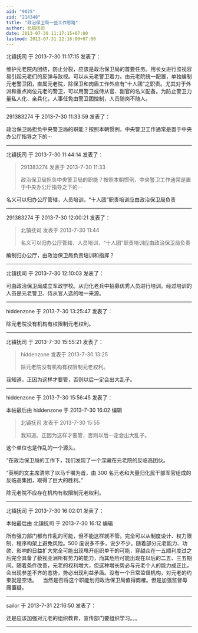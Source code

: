 ```yaml
---
aid: "9025"
zid: "214348"
title: "政治保卫局一些工作思路"
author: 北镇抚司
date: 2013-07-30 11:17:15+07:00
lastmod: 2013-07-31 22:16:00+07:00
---
```


北镇抚司 于 2013-7-30 11:17:15 发表了：

维护元老院内团结，防止分裂，应该是政治保卫局的首要任务。用长女进行监视容易引起元老们的反弹与敌视。可以从元老警卫着力。由元老院统一配置，单独编制元老警卫团，直属元老院，除保卫和肉盾工作外应有“十人团”之职责。尤其对于外派和重点岗位元老的警卫，可以用警卫或侍从官、副官的名义配备。为防止警卫力量私人化、亲兵化，人事任免由警卫团控制，人员随岗不随人。

---

291383274 于 2013-7-30 11:33:59 发表了：

政治保卫局担负中央警卫局的职能？按照本朝惯例，中央警卫工作通常是置于中央办公厅指导之下的···

---

北镇抚司 于 2013-7-30 11:44:14 发表了：

> 291383274 发表于 2013-7-30 11:33
>
> 政治保卫局担负中央警卫局的职能？按照本朝惯例，中央警卫工作通常是置于中央办公厅指导之下的···

名义可以归办公厅管辖，人员培训，“十人团”职责培训应由政治保卫局负责

---

291383274 于 2013-7-30 12:00:21 发表了：

> 北镇抚司 发表于 2013-7-30 11:44
>
> 名义可以归办公厅管辖，人员培训，“十人团”职责培训应由政治保卫局负责

编制归办公厅，由政治保卫局负责培训和指挥？

---

北镇抚司 于 2013-7-30 12:10:03 发表了：

可由政治保卫局成立军政学校。从归化老兵中招募优秀人员进行培训。经过培训的人员是元老警卫、侍从官人选的唯一来源。

---

hiddenzone 于 2013-7-30 13:25:47 发表了：

除元老院没有机构有权限制元老权利。

---

北镇抚司 于 2013-7-30 15:55:21 发表了：

> hiddenzone 发表于 2013-7-30 13:25
>
> 除元老院没有机构有权限制元老权利。

我知道。正因为这样才要管，否则以后一定会出大乱子。

---

hiddenzone 于 2013-7-30 15:56:45 发表了：

本帖最后由 hiddenzone 于 2013-7-30 16:02 编辑

> 北镇抚司 发表于 2013-7-30 15:55
>
> 我知道。正因为这样才要管，否则以后一定会出大乱子。

这个单位也是作乱的一个源头。

“在政治保卫局的工作下，我们发现了一个深藏在元老院的反临高团伙。

“英明的文主席清除了以马千嘱为首，由 300 名元老和大量归化民干部军官组成的反临高集团，取得了巨大的胜利。”

除元老院不应存在机构有权限制元老权利。

---

北镇抚司 于 2013-7-30 16:02:01 发表了：

本帖最后由 北镇抚司 于 2013-7-30 16:12 编辑

所有强力部门都有作乱的可能，但不能这样就不管。完全可以从制度设计、权力限制、程序构架上避免风险。500 废说多不多，说少不少。随着部分元老能力、功勋、影响的日益扩大完全可能出现甩开组织单干的可能，穿越众在一五顺利度过之后完全具备了藐视亚洲所有势力的能力，而其危险可能出现在以后的二五、三五期间。随着条件改善，元老的权利增大，但这种增长势必与元老个人的能力成正比，会出现参差不齐的态势，势必出现利益矛盾。没有一个日常监督机构，对元老的约束就是空话。    当然是否将这个职能划归政治保卫局值得商榷。但是加强监督毋庸置疑。

---

sailor 于 2013-7-31 22:16:50 发表了：

还是应该加强对元老的组织教育，宣传部门要组织学习。。。

---
